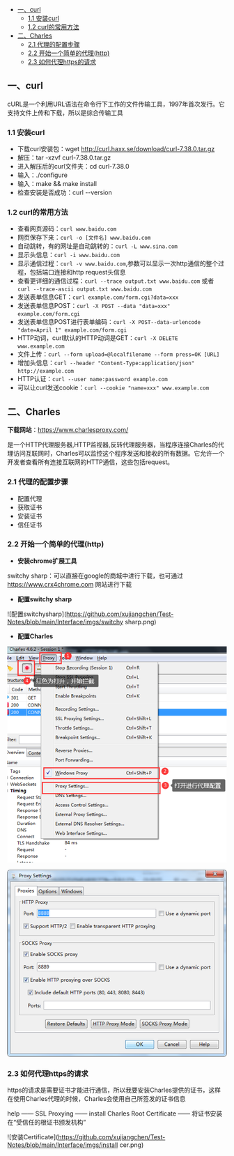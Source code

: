 - [一、curl](#一curl)
  - [1.1 安装curl](#11-安装curl)
  - [1.2 curl的常用方法](#12-curl的常用方法)
- [二、Charles](#二charles)
  - [2.1 代理的配置步骤](#21-代理的配置步骤)
  - [2.2 开始一个简单的代理(http)](#22-开始一个简单的代理http)
  - [2.3 如何代理https的请求](#23-如何代理https的请求)

## 一、curl

cURL是一个利用URL语法在命令行下工作的文件传输工具，1997年首次发行。它支持文件上传和下载，所以是综合传输工具

### 1.1 安装curl
- 下载curl安装包：wget http://curl.haxx.se/download/curl-7.38.0.tar.gz
- 解压：tar -xzvf curl-7.38.0.tar.gz
- 进入解压后的curl文件夹：cd curl-7.38.0
- 输入：./configure 
- 输入：make && make install
- 检查安装是否成功：curl --version

### 1.2 curl的常用方法

- 查看网页源码：`curl www.baidu.com` 
- 网页保存下来：`curl -o [文件名] www.baidu.com`
- 自动跳转，有的网址是自动跳转的：`curl -L www.sina.com`
- 显示头信息：`curl -i www.baidu.com`
- 显示通信过程：`curl -v www.baidu.com`,参数可以显示一次http通信的整个过程，包括端口连接和http request头信息
- 查看更详细的通信过程：`curl --trace output.txt www.baidu.com` 或者 `curl --trace-ascii output.txt www.baidu.com`
- 发送表单信息GET：`curl example.com/form.cgi?data=xxx`
- 发送表单信息POST：`curl -X POST --data "data=xxx" example.com/form.cgi`
- 发送表单信息POST进行表单编码：`curl -X POST--data-urlencode "date=April 1" example.com/form.cgi`
- HTTP动词，curl默认的HTTP动词是GET：`curl -X DELETE www.example.com`
- 文件上传：`curl --form upload=@localfilename --form press=OK [URL]`
- 增加头信息：`curl --header "Content-Type:application/json" http://example.com`
- HTTP认证：`curl --user name:password example.com`
- 可以让curl发送cookie：`curl --cookie "name=xxx" www.example.com`


## 二、Charles

**下载网站**：https://www.charlesproxy.com/

 是一个HTTP代理服务器,HTTP监视器,反转代理服务器，当程序连接Charles的代理访问互联网时，Charles可以监控这个程序发送和接收的所有数据。它允许一个开发者查看所有连接互联网的HTTP通信，这些包括request。

### 2.1 代理的配置步骤

- 配置代理
- 获取证书
- 安装证书
- 信任证书

### 2.2 开始一个简单的代理(http)

- **安装chrome扩展工具**

switchy sharp：可以直接在google的商城中进行下载，也可通过 https://www.crx4chrome.com 网站进行下载

- **配置switchy sharp**

![配置switchysharp](https://github.com/xujiangchen/Test-Notes/blob/main/Interface/imgs/switchy sharp.png)

- **配置Charles** 

![配置Charles1](https://github.com/xujiangchen/Test-Notes/blob/main/Interface/imgs/Charles1.png)

![配置Charles2](https://github.com/xujiangchen/Test-Notes/blob/main/Interface/imgs/Charles2.png)

### 2.3 如何代理https的请求

https的请求是需要证书才能进行通信，所以我要安装Charles提供的证书，这样在使用Charles代理的时候，Charles会使用自己所签发的证书信息

help —— SSL Proxying —— install Charles Root Certificate —— 将证书安装在“受信任的根证书颁发机构”

![安装Certificate](https://github.com/xujiangchen/Test-Notes/blob/main/Interface/imgs/install cer.png)